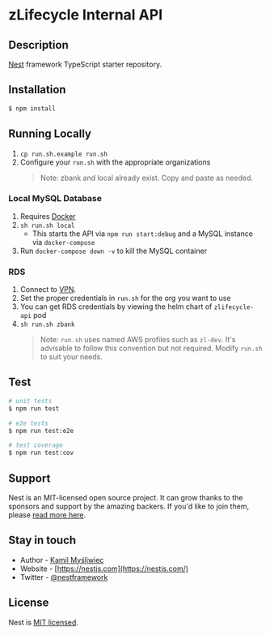 # zLifecycle Internal API

## Description

[Nest](https://github.com/nestjs/nest) framework TypeScript starter repository.

## Installation

```bash
$ npm install
```

## Running Locally

1. `cp run.sh.example run.sh`
1. Configure your `run.sh` with the appropriate organizations
    > Note: zbank and local already exist. Copy and paste as needed.

### Local MySQL Database

1. Requires [Docker](https://docs.docker.com/desktop/#download-and-install)
1. `sh run.sh local`
    * This starts the API via `npm run start:debug` and a MySQL instance via `docker-compose`
1. Run `docker-compose down -v` to kill the MySQL container

### RDS

1. Connect to [VPN](https://github.com/CompuZest/engineering/blob/main/docs/onboarding.md).
1. Set the proper credentials in `run.sh` for the org you want to use
1. You can get RDS credentials by viewing the helm chart of `zlifecycle-api` pod
1. `sh run.sh zbank`
    > Note: `run.sh` uses named AWS profiles such as `zl-dev`. It's advisable to follow this convention but not required. Modify `run.sh` to suit your needs.

## Test

```bash
# unit tests
$ npm run test

# e2e tests
$ npm run test:e2e

# test coverage
$ npm run test:cov
```

## Support

Nest is an MIT-licensed open source project. It can grow thanks to the sponsors and support by the amazing backers. If you'd like to join them, please [read more here](https://docs.nestjs.com/support).

## Stay in touch

- Author - [Kamil Myśliwiec](https://kamilmysliwiec.com)
- Website - [https://nestjs.com](https://nestjs.com/)
- Twitter - [@nestframework](https://twitter.com/nestframework)

## License

Nest is [MIT licensed](LICENSE).
